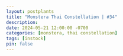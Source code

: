 ```yaml
---
layout: postplants
title: "Monstera Thai Constellation | #34"
description: 
date: 2024-05-21 12:00:00 -0700
categories: [monstera, thai constellation]
tags: [instock]
pin: false
---
```

